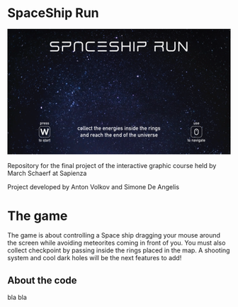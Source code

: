 # SpaceShip Run

![alt text](https://github.com/Ilsommo97/SpaceshipRun/blob/master/resources/html_imgs/spaceship_run.png "Spaceship screen")


Repository for the final project of the interactive graphic course held by March Schaerf at Sapienza

Project developed by Anton Volkov and Simone De Angelis

# The game

The game is about controlling a Space ship dragging your mouse around the screen while avoiding meteorites coming in front of you. You must also collect checkpoint by passing inside the rings placed in the map. A shooting system and cool dark holes will be the next features to add!

## About the code

bla bla
